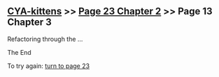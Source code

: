 ## [CYA-kittens](../page-0/README.md) >> [Page 23 Chapter 2](../page-23/README.md) >> Page 13 Chapter 3

Refactoring through the ...

The End

To try again: [turn to page 23](../page-23/README.md)
